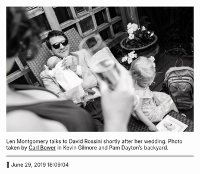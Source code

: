 ![Len Montgomery talks to David Rossini](assets/0e6636a4b84e79f81c6688d92895149e.webp)

Len Montgomery talks to David Rossini shortly after her wedding. Photo taken by [Carl Bower](http://carlbowerphotos.com/) in Kevin Gilmore and Pam Dayton’s backyard.

- - - -

📅 June 29, 2019 16:09:04
